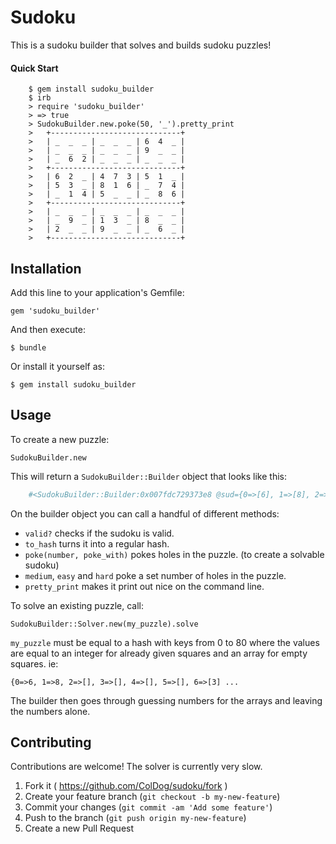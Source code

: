 # Sudoku

This is a sudoku builder that solves and builds sudoku puzzles!

#### Quick Start


```
    $ gem install sudoku_builder
    $ irb
    > require 'sudoku_builder' 
    > => true
    > SudokuBuilder.new.poke(50, '_').pretty_print
    >	+-----------------------------+
    >	| _  _  _ | _  _  _ | 6  4  _ |
    >	| _  _  _ | _  _  _ | 9  _  _ |
    >	| _  6  2 | _  _  _ | _  _  _ |
    >	+-----------------------------+
    >	| 6  2  _ | 4  7  3 | 5  1  _ |
    >	| 5  3  _ | 8  1  6 | _  7  4 |
    >	| _  1  4 | 5  _  _ | _  8  6 |
    >	+-----------------------------+
    >	| _  _  _ | _  _  _ | _  _  _ |
    >	| _  9  _ | 1  3  _ | 8  _  _ |
    >	| 2  _  _ | 9  _  _ | _  6  _ |
    >	+-----------------------------+
```

## Installation

Add this line to your application's Gemfile:

    gem 'sudoku_builder'

And then execute:

    $ bundle

Or install it yourself as:

    $ gem install sudoku_builder

## Usage

To create a new puzzle:

    SudokuBuilder.new

This will return a `SudokuBuilder::Builder` object that looks like this:

```ruby
	#<SudokuBuilder::Builder:0x007fdc729373e8 @sud={0=>[6], 1=>[8], 2=>[9], 3=>[5], 4=>[7], 5=>[2], 6=>[3], ...
```

On the builder object you can call a handful of different methods:

- `valid?` checks if the sudoku is valid.
- `to_hash` turns it into a regular hash.
- `poke(number, poke_with)` pokes holes in the puzzle. (to create a solvable sudoku)
- `medium`, `easy` and `hard` poke a set number of holes in the puzzle.
- `pretty_print` makes it print out nice on the command line.

To solve an existing puzzle, call:

	SudokuBuilder::Solver.new(my_puzzle).solve

`my_puzzle` must be equal to a hash with keys from 0 to 80 where the values are equal to an integer for already given squares and an array for empty squares. ie:

```
{0=>6, 1=>8, 2=>[], 3=>[], 4=>[], 5=>[], 6=>[3] ...
```
The builder then goes through guessing numbers for the arrays and leaving the numbers alone.


## Contributing

Contributions are welcome! The solver is currently very slow.

1. Fork it ( https://github.com/ColDog/sudoku/fork )
2. Create your feature branch (`git checkout -b my-new-feature`)
3. Commit your changes (`git commit -am 'Add some feature'`)
4. Push to the branch (`git push origin my-new-feature`)
5. Create a new Pull Request
